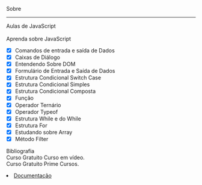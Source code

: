 Sobre
___
Aulas de JavaScript<br>
<br>
Aprenda sobre JavaScript
* [x] Comandos de entrada e saída de Dados
* [x] Caixas de Diálogo
* [x] Entendendo Sobre DOM 
* [x] Formulário de Entrada e Saída de Dados
* [x] Estrutura Condicional Switch Case
* [x] Estrutura Condicional Simples
* [x] Estrutura Condicional Composta
* [x] Função
* [x] Operador Ternário
* [x] Operador Typeof
* [x] Estrutura While e do While
* [x] Estrutura For
* [x] Estudando sobre Array
* [x] Método Filter 

Bibliografia <br>
Curso Gratuito Curso em vídeo. <br>
Curso Gratuito Prime Cursos. <br>

<li><a href="https://developer.mozilla.org/pt-BR/docs/Web#documenta%C3%A7%C3%A3o_para_desenvolvedores_web" target="_blank">Documentação</a></li>


